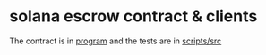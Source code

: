 # solana escrow contract & clients

The contract is in [program](program) and the tests are in [scripts/src](scripts/src)
